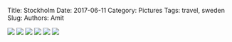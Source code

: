 Title: Stockholm
Date: 2017-06-11
Category: Pictures
Tags: travel, sweden
Slug: 
Authors: Amit

<div class="imagepost">
<img src="/images/stockholm_1.jpg" class="imageitem half" />
<img src="/images/stockholm_2.jpg" class="imageitem half" />
<img src="/images/stockholm_3.jpg" class="imageitem half" />
<img src="/images/stockholm_4.jpg" class="imageitem half" />
<img src="/images/stockholm_5.jpg" class="imageitem half" />
<img src="/images/stockholm_6.jpg" class="imageitem half" />

</div>
